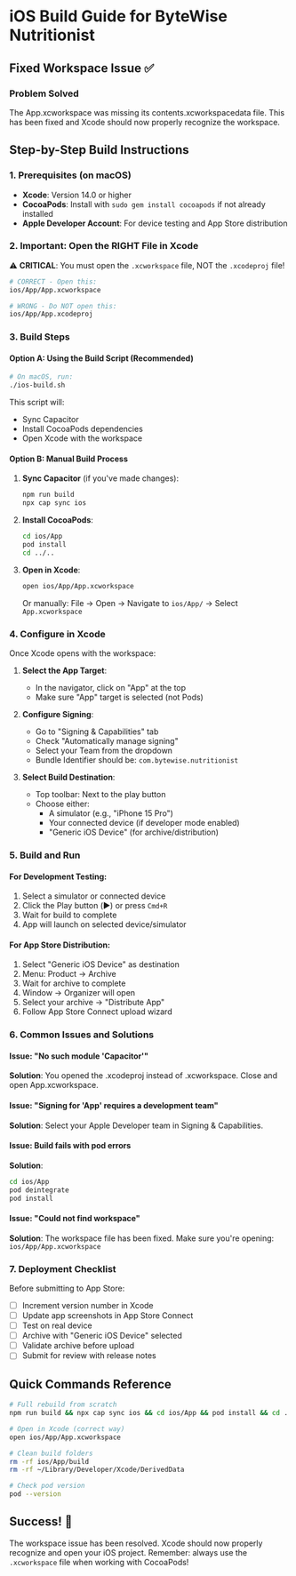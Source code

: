 # iOS Build Guide for ByteWise Nutritionist
## Fixed Workspace Issue ✅

### Problem Solved
The App.xcworkspace was missing its contents.xcworkspacedata file. This has been fixed and Xcode should now properly recognize the workspace.

## Step-by-Step Build Instructions

### 1. Prerequisites (on macOS)
- **Xcode**: Version 14.0 or higher
- **CocoaPods**: Install with `sudo gem install cocoapods` if not already installed
- **Apple Developer Account**: For device testing and App Store distribution

### 2. Important: Open the RIGHT File in Xcode

⚠️ **CRITICAL**: You must open the `.xcworkspace` file, NOT the `.xcodeproj` file!

```bash
# CORRECT - Open this:
ios/App/App.xcworkspace

# WRONG - Do NOT open this:
ios/App/App.xcodeproj
```

### 3. Build Steps

#### Option A: Using the Build Script (Recommended)
```bash
# On macOS, run:
./ios-build.sh
```
This script will:
- Sync Capacitor
- Install CocoaPods dependencies
- Open Xcode with the workspace

#### Option B: Manual Build Process

1. **Sync Capacitor** (if you've made changes):
   ```bash
   npm run build
   npx cap sync ios
   ```

2. **Install CocoaPods**:
   ```bash
   cd ios/App
   pod install
   cd ../..
   ```

3. **Open in Xcode**:
   ```bash
   open ios/App/App.xcworkspace
   ```
   Or manually: File → Open → Navigate to `ios/App/` → Select `App.xcworkspace`

### 4. Configure in Xcode

Once Xcode opens with the workspace:

1. **Select the App Target**:
   - In the navigator, click on "App" at the top
   - Make sure "App" target is selected (not Pods)

2. **Configure Signing**:
   - Go to "Signing & Capabilities" tab
   - Check "Automatically manage signing"
   - Select your Team from the dropdown
   - Bundle Identifier should be: `com.bytewise.nutritionist`

3. **Select Build Destination**:
   - Top toolbar: Next to the play button
   - Choose either:
     - A simulator (e.g., "iPhone 15 Pro")
     - Your connected device (if developer mode enabled)
     - "Generic iOS Device" (for archive/distribution)

### 5. Build and Run

#### For Development Testing:
1. Select a simulator or connected device
2. Click the Play button (▶️) or press `Cmd+R`
3. Wait for build to complete
4. App will launch on selected device/simulator

#### For App Store Distribution:
1. Select "Generic iOS Device" as destination
2. Menu: Product → Archive
3. Wait for archive to complete
4. Window → Organizer will open
5. Select your archive → "Distribute App"
6. Follow App Store Connect upload wizard

### 6. Common Issues and Solutions

#### Issue: "No such module 'Capacitor'"
**Solution**: You opened the .xcodeproj instead of .xcworkspace. Close and open App.xcworkspace.

#### Issue: "Signing for 'App' requires a development team"
**Solution**: Select your Apple Developer team in Signing & Capabilities.

#### Issue: Build fails with pod errors
**Solution**: 
```bash
cd ios/App
pod deintegrate
pod install
```

#### Issue: "Could not find workspace"
**Solution**: The workspace file has been fixed. Make sure you're opening:
`ios/App/App.xcworkspace`

### 7. Deployment Checklist

Before submitting to App Store:

- [ ] Increment version number in Xcode
- [ ] Update app screenshots in App Store Connect
- [ ] Test on real device
- [ ] Archive with "Generic iOS Device" selected
- [ ] Validate archive before upload
- [ ] Submit for review with release notes

## Quick Commands Reference

```bash
# Full rebuild from scratch
npm run build && npx cap sync ios && cd ios/App && pod install && cd ../..

# Open in Xcode (correct way)
open ios/App/App.xcworkspace

# Clean build folders
rm -rf ios/App/build
rm -rf ~/Library/Developer/Xcode/DerivedData

# Check pod version
pod --version
```

## Success! 🎉
The workspace issue has been resolved. Xcode should now properly recognize and open your iOS project. Remember: always use the `.xcworkspace` file when working with CocoaPods!